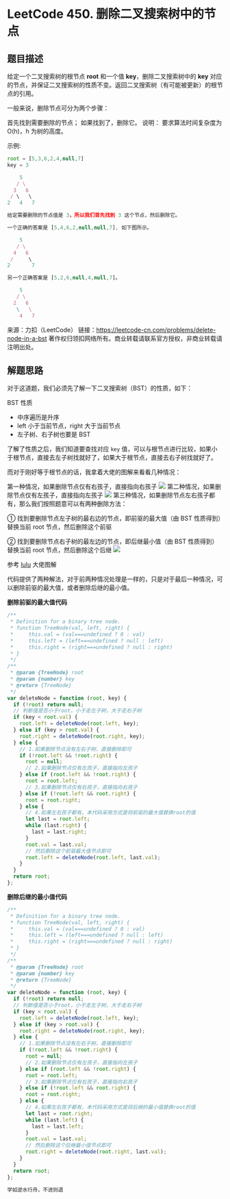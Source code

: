 # LeetCode 450. 删除二叉搜索树中的节点

## 题目描述

给定一个二叉搜索树的根节点 **root** 和一个值 **key**，删除二叉搜索树中的 **key** 对应的节点，并保证二叉搜索树的性质不变。返回二叉搜索树（有可能被更新）的根节点的引用。

一般来说，删除节点可分为两个步骤：

首先找到需要删除的节点；
如果找到了，删除它。
说明： 要求算法时间复杂度为 O(h)，h 为树的高度。

示例:

```javascript
root = [5,3,6,2,4,null,7]
key = 3

    5
   / \
  3   6
 / \   \
2   4   7

给定需要删除的节点值是 3，所以我们首先找到 3 这个节点，然后删除它。

一个正确的答案是 [5,4,6,2,null,null,7], 如下图所示。

    5
   / \
  4   6
 /     \
2       7

另一个正确答案是 [5,2,6,null,4,null,7]。

    5
   / \
  2   6
   \   \
    4   7
```

来源：力扣（LeetCode）
链接：https://leetcode-cn.com/problems/delete-node-in-a-bst
著作权归领扣网络所有。商业转载请联系官方授权，非商业转载请注明出处。

## 解题思路

对于这道题，我们必须先了解一下二叉搜索树（BST）的性质，如下：

BST 性质

- 中序遍历是升序
- left 小于当前节点，right 大于当前节点
- 左子树、右子树也要是 BST

了解了性质之后，我们知道要查找对应 `key` 值，可以与根节点进行比较，如果小于根节点，直接去左子树找就好了，如果大于根节点，直接去右子树找就好了。

而对于刚好等于根节点的话，我拿着大佬的图解来看看几种情况：

第一种情况，如果删除节点仅有右孩子，直接指向右孩子
![](https://img-blog.csdnimg.cn/20200924222416522.png?x-oss-process=image/watermark,type_ZmFuZ3poZW5naGVpdGk,shadow_10,text_aHR0cHM6Ly9ibG9nLmNzZG4ubmV0L3dlaXhpbl80MjQyOTcxOA==,size_16,color_FFFFFF,t_70#pic_center)
第二种情况，如果删除节点仅有左孩子，直接指向左孩子
![](https://img-blog.csdnimg.cn/2020092422242489.png?x-oss-process=image/watermark,type_ZmFuZ3poZW5naGVpdGk,shadow_10,text_aHR0cHM6Ly9ibG9nLmNzZG4ubmV0L3dlaXhpbl80MjQyOTcxOA==,size_16,color_FFFFFF,t_70#pic_center)
第三种情况，如果删除节点左右孩子都有，那么我们按照题意可以有两种删除方法：

① 找到要删除节点左子树的最右边的节点，即前驱的最大值（由 BST 性质得到）替换当前 root 节点，然后删除这个前驱

② 找到要删除节点右子树的最左边的节点，即后继最小值（由 BST 性质得到）替换当前 root 节点，然后删除这个后继
![](https://img-blog.csdnimg.cn/20200924222430454.png?x-oss-process=image/watermark,type_ZmFuZ3poZW5naGVpdGk,shadow_10,text_aHR0cHM6Ly9ibG9nLmNzZG4ubmV0L3dlaXhpbl80MjQyOTcxOA==,size_16,color_FFFFFF,t_70#pic_center)

参考 <a href="https://leetcode-cn.com/problems/delete-node-in-a-bst/solution/tu-jie-di-gui-shi-xian-shan-chu-bstzhong-de-jie-di/">lulu</a> 大佬图解

代码提供了两种解法，对于前两种情况处理是一样的，只是对于最后一种情况，可以删除前驱的最大值，或者删除后继的最小值。

**删除前驱的最大值代码**

```javascript
/**
 * Definition for a binary tree node.
 * function TreeNode(val, left, right) {
 *     this.val = (val===undefined ? 0 : val)
 *     this.left = (left===undefined ? null : left)
 *     this.right = (right===undefined ? null : right)
 * }
 */
/**
 * @param {TreeNode} root
 * @param {number} key
 * @return {TreeNode}
 */
var deleteNode = function (root, key) {
  if (!root) return null;
  // 判断值是否小于root，小于走左子树，大于走右子树
  if (key < root.val) {
    root.left = deleteNode(root.left, key);
  } else if (key > root.val) {
    root.right = deleteNode(root.right, key);
  } else {
    // 1.如果删除节点没有左右子树，直接删除即可
    if (!root.left && !root.right) {
      root = null;
      // 2.如果删除节点仅有左孩子，直接指向左孩子
    } else if (root.left && !root.right) {
      root = root.left;
      // 3.如果删除节点仅有右孩子，直接指向右孩子
    } else if (!root.left && root.right) {
      root = root.right;
    } else {
      // 4.如果左右孩子都有，本代码采用方式是将前驱的最大值替换root的值
      let last = root.left;
      while (last.right) {
        last = last.right;
      }
      root.val = last.val;
      // 然后删除这个前驱最大值节点即可
      root.left = deleteNode(root.left, last.val);
    }
  }
  return root;
};
```

**删除后继的最小值代码**

```javascript
/**
 * Definition for a binary tree node.
 * function TreeNode(val, left, right) {
 *     this.val = (val===undefined ? 0 : val)
 *     this.left = (left===undefined ? null : left)
 *     this.right = (right===undefined ? null : right)
 * }
 */
/**
 * @param {TreeNode} root
 * @param {number} key
 * @return {TreeNode}
 */
var deleteNode = function (root, key) {
  if (!root) return null;
  // 判断值是否小于root，小于走左子树，大于走右子树
  if (key < root.val) {
    root.left = deleteNode(root.left, key);
  } else if (key > root.val) {
    root.right = deleteNode(root.right, key);
  } else {
    // 1.如果删除节点没有左右子树，直接删除即可
    if (!root.left && !root.right) {
      root = null;
      // 2.如果删除节点仅有左孩子，直接指向左孩子
    } else if (root.left && !root.right) {
      root = root.left;
      // 3.如果删除节点仅有右孩子，直接指向右孩子
    } else if (!root.left && root.right) {
      root = root.right;
    } else {
      // 4.如果左右孩子都有，本代码采用方式是将后继的最小值替换root的值
      let last = root.right;
      while (last.left) {
        last = last.left;
      }
      root.val = last.val;
      // 然后删除这个后继最小值节点即可
      root.right = deleteNode(root.right, last.val);
    }
  }
  return root;
};
```

```javascript
学如逆水行舟，不进则退
```
